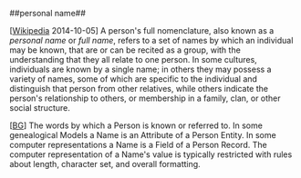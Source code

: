 ##personal name##

\[[Wikipedia](https://en.wikipedia.org/wiki/Personal_name) 2014-10-05\] A person's full nomenclature, also known as a *personal name* or *full name*, refers to a set of names by which an individual may be known, that are or can be recited as a group, with the understanding that they all relate to one person. In some cultures, individuals are known by a single name; in others they may possess a variety of names, some of which are specific to the individual and distinguish that person from other relatives, while others indicate the person's relationship to others, or membership in a family, clan, or other social structure.

\[[BG](SOURCES.md#BG)\] The words by which a Person is known or referred to. In some genealogical Models a Name is an Attribute of a Person Entity. In some computer representations a Name is a Field of a Person Record. The computer representation of a Name's value is typically restricted with rules about length, character set, and overall formatting.
